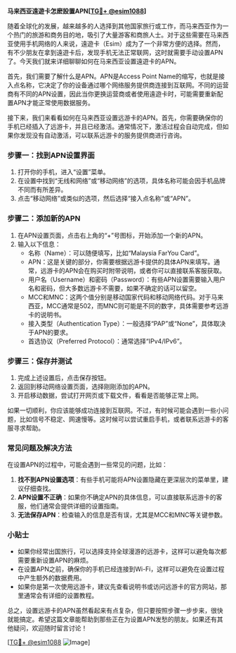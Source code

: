 **马来西亚遠遊卡怎麽設置APN[[TG💪+ @esim1088](https://t.me/s/esim1088)]**

随着全球化的发展，越来越多的人选择到其他国家旅行或工作，而马来西亚作为一个热门的旅游和商务目的地，吸引了大量游客和商旅人士。对于这些需要在马来西亚使用手机网络的人来说，遠遊卡（Esim）成为了一个非常方便的选择。然而，有不少朋友在拿到遠遊卡后，发现手机无法正常联网，这时就需要手动设置APN了。今天我们就来详细聊聊如何在马来西亚设置遠遊卡的APN。

首先，我们需要了解什么是APN。APN是Access Point Name的缩写，也就是接入点名称，它决定了你的设备通过哪个网络服务提供商连接到互联网。不同的运营商有不同的APN设置，因此当你更换运营商或者使用遠遊卡时，可能需要重新配置APN才能正常使用数据服务。

接下来，我们来看看如何在马来西亚设置远游卡的APN。首先，你需要确保你的手机已经插入了远游卡，并且已经激活。通常情况下，激活过程会自动完成，但如果你发现没有自动激活，可以联系远游卡的服务提供商进行咨询。

### **步骤一：找到APN设置界面**

1. 打开你的手机，进入“设置”菜单。
2. 在设置中找到“无线和网络”或“移动网络”的选项，具体名称可能会因手机品牌不同而有所差异。
3. 点击“移动网络”或类似的选项，然后选择“接入点名称”或“APN”。

### **步骤二：添加新的APN**

1. 在APN设置页面，点击右上角的“+”号图标，开始添加一个新的APN。
2. 输入以下信息：
   - 名称（Name）：可以随便填写，比如“Malaysia FarYou Card”。
   - APN：这是关键的部分，你需要根据远游卡提供的具体APN来填写。通常，远游卡的APN会在购买时附带说明，或者你可以直接联系客服获取。
   - 用户名（Username）和密码（Password）：有些APN设置需要输入用户名和密码，但大多数远游卡不需要，如果不确定的话可以留空。
   - MCC和MNC：这两个值分别是移动国家代码和移动网络代码。对于马来西亚，MCC通常是502，而MNC则可能是不同的数字，具体需要参考远游卡的说明书。
   - 接入类型（Authentication Type）：一般选择“PAP”或“None”，具体取决于APN的要求。
   - 首选协议（Preferred Protocol）：通常选择“IPv4/IPv6”。

### **步骤三：保存并测试**

1. 完成上述设置后，点击保存按钮。
2. 返回到移动网络设置页面，选择刚刚添加的APN。
3. 开启移动数据，尝试打开网页或下载文件，看看是否能够正常上网。

如果一切顺利，你应该能够成功连接到互联网。不过，有时候可能会遇到一些小问题，比如信号不稳定、网速慢等。这时候可以尝试重启手机，或者联系远游卡的客服寻求帮助。

### **常见问题及解决方法**

在设置APN的过程中，可能会遇到一些常见的问题，比如：

1. **找不到APN设置选项**：有些手机可能将APN设置隐藏在更深层次的菜单里，建议仔细查找。
2. **APN设置不正确**：如果你不确定APN的具体信息，可以直接联系远游卡的客服，他们通常会提供详细的设置指南。
3. **无法保存APN**：检查输入的信息是否有误，尤其是MCC和MNC等关键参数。

### **小贴士**

- 如果你经常出国旅行，可以选择支持全球漫游的远游卡，这样可以避免每次都需要重新设置APN的麻烦。
- 在设置APN之前，确保你的手机已经连接到Wi-Fi，这样可以避免在设置过程中产生额外的数据费用。
- 如果你是第一次使用远游卡，建议先查看说明书或访问远游卡的官方网站，那里通常会有详细的设置教程。

总之，设置远游卡的APN虽然看起来有点复杂，但只要按照步骤一步步来，很快就能搞定。希望这篇文章能帮助到那些正在为设置APN发愁的朋友。如果还有其他疑问，欢迎随时留言讨论！

[[TG💪+ @esim1088](https://t.me/s/esim1088) ![Image](https://i.postimg.cc/4NQfJmqS/Snipaste-2025-05-13-00-14-12.png)]